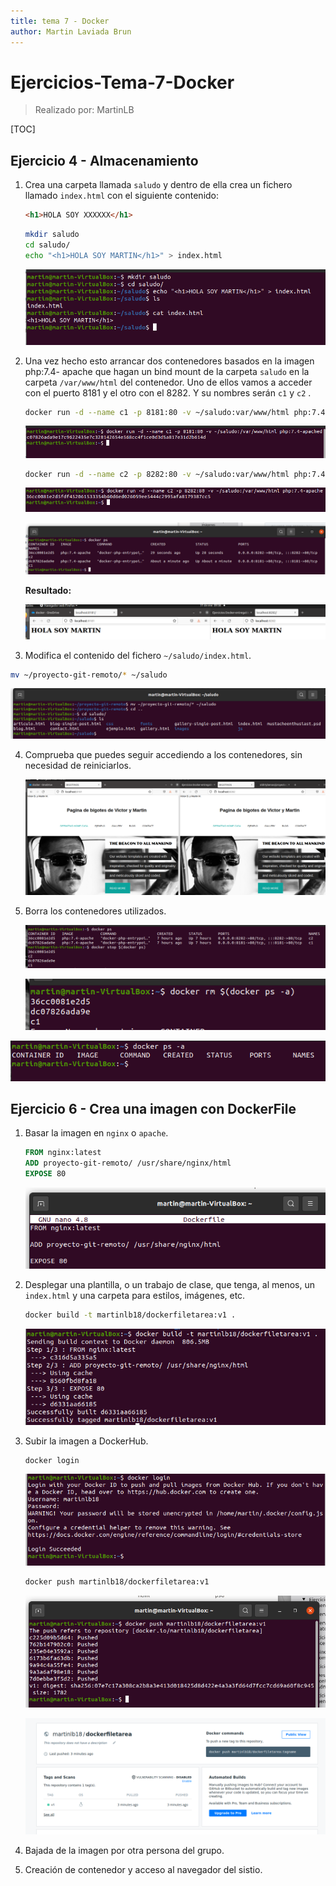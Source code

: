 ```yaml
---
title: tema 7 - Docker
author: Martin Laviada Brun
---
```


# Ejercicios-Tema-7-Docker

> Realizado por: MartinLB

[TOC]

## Ejercicio 4 - Almacenamiento

1. Crea una carpeta llamada `saludo` y dentro de ella crea un fichero llamado `index.html` con el siguiente contenido:

   ```html
   <h1>HOLA SOY XXXXXX</h1>
   ```

   ```bash
   mkdir saludo
   cd saludo/
   echo "<h1>HOLA SOY MARTIN</h1>" > index.html
   ```

   ![image-20220131180607279](Ejercicios-Tema-7-Docker.assets/image-20220131180607279.png)



2. Una vez hecho esto arrancar dos contenedores basados en la imagen php:7.4- apache que hagan un bind mount de la carpeta `saludo` en la carpeta `/var/www/html` del contenedor. Uno de ellos vamos a acceder con el puerto 8181 y el otro con el 8282. Y su nombres serán `c1` y `c2` .

   ```bash
   docker run -d --name c1 -p 8181:80 -v ~/saludo:var/www/html php:7.4-apache
   ```

   ![image-20220131181017125](Ejercicios-Tema-7-Docker.assets/image-20220131181017125.png)

   ```bash
   docker run -d --name c2 -p 8282:80 -v ~/saludo:var/www/html php:7.4-apache
   ```

   ![image-20220131181053669](Ejercicios-Tema-7-Docker.assets/image-20220131181053669.png)

   ![lista c1 c2](Ejercicios-Tema-7-Docker.assets/listac1c2.PNG)

   

   **Resultado:**

   ![image-20220131181302673](Ejercicios-Tema-7-Docker.assets/image-20220131181302673.png)



3.  Modifica el contenido del fichero `~/saludo/index.html`.

   ```bash
   mv ~/proyecto-git-remoto/* ~/saludo
   ```

   ![image-20220131181415492](Ejercicios-Tema-7-Docker.assets/image-20220131181415492.png)



4. Comprueba que puedes seguir accediendo a los contenedores, sin necesidad de reiniciarlos.

   ![paginaCambiada](Ejercicios-Tema-7-Docker.assets/paginaCambiada-16436494563081.PNG)



5. Borra los contenedores utilizados.

   ![image-20220131181853752](Ejercicios-Tema-7-Docker.assets/image-20220131181853752.png)

   ![image-20220131181829426](Ejercicios-Tema-7-Docker.assets/image-20220131181829426.png)

![image-20220131181901712](Ejercicios-Tema-7-Docker.assets/image-20220131181901712.png)



## Ejercicio 6 - Crea una imagen con DockerFile

1. Basar la imagen en `nginx` o `apache`.

   ```dockerfile
   FROM nginx:latest
   ADD proyecto-git-remoto/ /usr/share/nginx/html
   EXPOSE 80
   ```

   ![image-20220131182300083](Ejercicios-Tema-7-Docker.assets/image-20220131182300083.png)

   

2. Desplegar una plantilla, o un trabajo de clase, que tenga, al menos, un `index.html` y una carpeta para estilos, imágenes, etc.

   ```bash
   docker build -t martinlb18/dockerfiletarea:v1 .
   ```

   ![image-20220131182330487](Ejercicios-Tema-7-Docker.assets/image-20220131182330487.png)



3. Subir la imagen a DockerHub.

   ```bash
   docker login
   ```

   ![login Docker](Ejercicios-Tema-7-Docker.assets/loginDocker.PNG)

   

   ```bash
   docker push martinlb18/dockerfiletarea:v1
   ```

   ![image-20220131182851441](Ejercicios-Tema-7-Docker.assets/image-20220131182851441.png)

   

   ![image-20220131182942382](Ejercicios-Tema-7-Docker.assets/image-20220131182942382.png)



4. Bajada de la imagen por otra persona del grupo.





5. Creación de contenedor y acceso al navegador del sistio.



